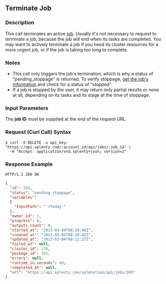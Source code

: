 ## Terminate Job

### Description
This call terminates an active [job](https://github.com/xplenty/xplenty-api-doc-v2/blob/master/resources/job.md). Usually it's not necessary to request to terminate a job, because the job will end when its tasks are completed. You may want to actively terminate a job if you need its cluster resources for a more urgent job, or if the job is taking too long to complete.

### Notes
* This call only triggers the job's termination, which is why a status of "pending_stoppage" is returned. To verify stoppage, [get the job's information](https://github.com/xplenty/xplenty-api-doc-v2/blob/master/sections/get-job-information.md) and check for a status of "stopped".
* If a job is stopped by the user, it may return only partial results or none at all, depending on its tasks and its stage at the time of stoppage.

### Input Parameters
The **job ID** must be supplied at the end of the request URL.

### Request (Curl Call) Syntax
```shell
$ curl -X DELETE -u api_key: "https://api.xplenty.com/:account_id/api/jobs/:job_id" \
  -H "Accept: application/vnd.xplenty+json; version=2" 
```

### Response Example
```HTTP
HTTP/1.1 200 OK
```

```json
{
  "id": 305,
  "status": "pending_stoppage",
  "variables": 
  {
    "InputPath": "'/today'"
  },
  "owner_id": 1,
  "progress": 0,
  "outputs_count": 0,
  "started_at": "2013-03-04T08:10:48Z",
  "created_at": "2013-03-04T08:10:42Z",
  "updated_at": "2013-03-04T08:11:27Z",
  "failed_at": null,
  "cluster_id": 176,
  "package_id": 103,
  "errors": null,
  "runtime_in_seconds": 40,
  "completed_at": null,
  "url": "https://api.xplenty.com/xplenation/api/jobs/305"
}
```